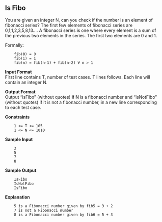 ## Is Fibo
You are given an integer N, can you check if the number is an element of fibonacci series? The first few elements of fibonacci series are 0,1,1,2,3,5,8,13…. A fibonacci series is one where every element is a sum of the previous two elements in the series. The first two elements are 0 and 1.

Formally:

        fib(0) = 0
        fib(1) = 1
        fib(n) = fib(n-1) + fib(n-2) ∀ n > 1

**Input Format**<br/>
First line contains T, number of test cases. 
T lines follows. Each line will contain an integer N.

**Output Format**<br/>
Output “IsFibo” (without quotes) if N is a fibonacci number and “IsNotFibo” (without quotes) if it is not a fibonacci number, in a new line corresponding to each test case.

**Constraints**
        
        1 <= T <= 105
        1 <= N <= 1010

**Sample Input**

        3
        5
        7
        8

**Sample Output**

        IsFibo
        IsNotFibo
        IsFibo

**Explanation**

        5 is a Fibonacci number given by fib5 = 3 + 2
        7 is not a Fibonacci number
        8 is a Fibonacci number given by fib6 = 5 + 3


